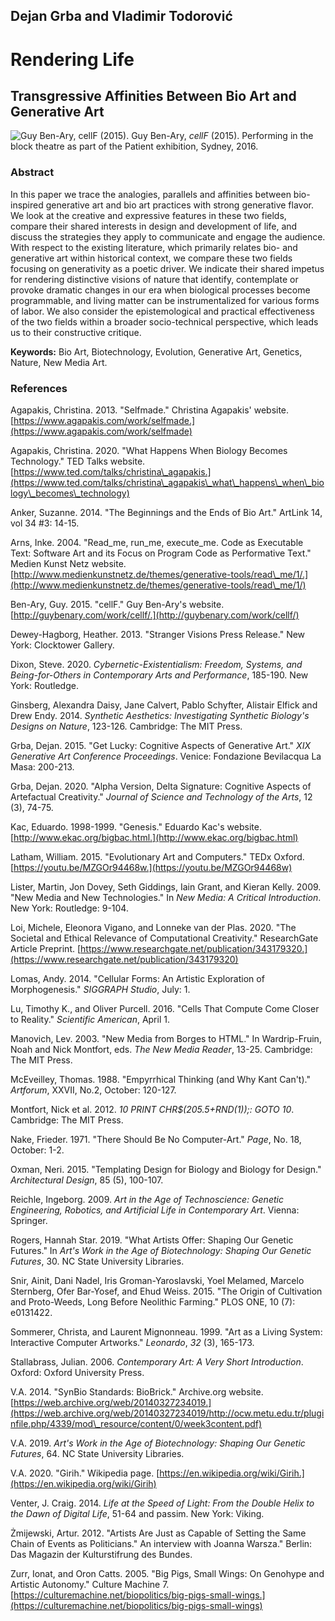 ## Dejan Grba and Vladimir Todorović
# Rendering Life
## Transgressive Affinities Between Bio Art and Generative Art

![Guy Ben-Ary, cellF (2015).](https://dejangrba.github.io/rendering-life/cellF.jpg)
Guy Ben-Ary, _cellF_ (2015). Performing in the block theatre as part of the Patient exhibition, Sydney, 2016.

### Abstract
In this paper we trace the analogies, parallels and affinities between bio-inspired generative art and bio art practices with strong generative flavor. We look at the creative and expressive features in these two fields, compare their shared interests in design and development of life, and discuss the strategies they apply to communicate and engage the audience. With respect to the existing literature, which primarily relates bio- and generative art within historical context, we compare these two fields focusing on generativity as a poetic driver. We indicate their shared impetus for rendering distinctive visions of nature that identify, contemplate or provoke dramatic changes in our era when biological processes become programmable, and living matter can be instrumentalized for various forms of labor. We also consider the epistemological and practical effectiveness of the two fields within a broader socio-technical perspective, which leads us to their constructive critique.

__Keywords:__ Bio Art, Biotechnology, Evolution, Generative Art, Genetics, Nature, New Media Art.

### References
Agapakis, Christina. 2013. &quot;Selfmade.&quot; Christina Agapakis&#39; website. [https://www.agapakis.com/work/selfmade.](https://www.agapakis.com/work/selfmade)

Agapakis, Christina. 2020. &quot;What Happens When Biology Becomes Technology.&quot; TED Talks website. [https://www.ted.com/talks/christina\_agapakis.](https://www.ted.com/talks/christina\_agapakis\_what\_happens\_when\_biology\_becomes\_technology)

Anker, Suzanne. 2014. &quot;The Beginnings and the Ends of Bio Art.&quot; ArtLink 14, vol 34 #3: 14-15.

Arns, Inke. 2004. &quot;Read\_me, run\_me, execute\_me. Code as Executable Text: Software Art and its Focus on Program Code as Performative Text.&quot; Medien Kunst Netz website. [http://www.medienkunstnetz.de/themes/generative-tools/read\_me/1/.](http://www.medienkunstnetz.de/themes/generative-tools/read\_me/1/)

Ben-Ary, Guy. 2015. &quot;cellF.&quot; Guy Ben-Ary&#39;s website. [http://guybenary.com/work/cellf/.](http://guybenary.com/work/cellf/)

Dewey-Hagborg, Heather. 2013. &quot;Stranger Visions Press Release.&quot; New York: Clocktower Gallery.

Dixon, Steve. 2020. _Cybernetic-Existentialism: Freedom, Systems, and Being-for-Others in Contemporary Arts and Performance_, 185-190. New York: Routledge.

Ginsberg, Alexandra Daisy, Jane Calvert, Pablo Schyfter, Alistair Elfick and Drew Endy. 2014. _Synthetic Aesthetics: Investigating Synthetic Biology&#39;s Designs on Nature_, 123-126. Cambridge: The MIT Press.

Grba, Dejan. 2015. &quot;Get Lucky: Cognitive Aspects of Generative Art.&quot; _XIX Generative Art Conference Proceedings_. Venice: Fondazione Bevilacqua La Masa: 200-213.

Grba, Dejan. 2020. &quot;Alpha Version, Delta Signature: Cognitive Aspects of Artefactual Creativity.&quot; _Journal of Science and Technology of the Arts_, 12 (3), 74-75.

Kac, Eduardo. 1998-1999. &quot;Genesis.&quot; Eduardo Kac&#39;s website. [http://www.ekac.org/bigbac.html.](http://www.ekac.org/bigbac.html)

Latham, William. 2015. &quot;Evolutionary Art and Computers.&quot; TEDx Oxford. [https://youtu.be/MZGOr94468w.](https://youtu.be/MZGOr94468w)

Lister, Martin, Jon Dovey, Seth Giddings, Iain Grant, and Kieran Kelly. 2009. &quot;New Media and New Technologies.&quot; In _New Media: A Critical Introduction_. New York: Routledge: 9-104.

Loi, Michele, Eleonora Vigano, and Lonneke van der Plas. 2020. &quot;The Societal and Ethical Relevance of Computational Creativity.&quot; ResearchGate Article Preprint. [https://www.researchgate.net/publication/343179320.](https://www.researchgate.net/publication/343179320)

Lomas, Andy. 2014. &quot;Cellular Forms: An Artistic Exploration of Morphogenesis.&quot; _SIGGRAPH Studio_, July: 1.

Lu, Timothy K., and Oliver Purcell. 2016. &quot;Cells That Compute Come Closer to Reality.&quot; _Scientific American_, April 1.

Manovich, Lev. 2003. &quot;New Media from Borges to HTML.&quot; In Wardrip-Fruin, Noah and Nick Montfort, eds. _The New Media Reader_, 13-25. Cambridge: The MIT Press.

McEveilley, Thomas. 1988. &quot;Empyrrhical Thinking (and Why Kant Can&#39;t).&quot; _Artforum_, XXVII, No.2, October: 120-127.

Montfort, Nick et al. 2012. _10 PRINT CHR$(205.5+RND(1));: GOTO 10_. Cambridge: The MIT Press.

Nake, Frieder. 1971. &quot;There Should Be No Computer-Art.&quot; _Page_, No. 18, October: 1-2.

Oxman, Neri. 2015. &quot;Templating Design for Biology and Biology for Design.&quot; _Architectural Design_, 85 (5), 100-107.

Reichle, Ingeborg. 2009. _Art in the Age of Technoscience: Genetic Engineering, Robotics, and Artificial Life in Contemporary Art_. Vienna: Springer.

Rogers, Hannah Star. 2019. &quot;What Artists Offer: Shaping Our Genetic Futures.&quot; In _Art&#39;s Work in the Age of Biotechnology: Shaping Our Genetic Futures_, 30. NC State University Libraries.

Snir, Ainit, Dani Nadel, Iris Groman-Yaroslavski, Yoel Melamed, Marcelo Sternberg, Ofer Bar-Yosef, and Ehud Weiss. 2015. &quot;The Origin of Cultivation and Proto-Weeds, Long Before Neolithic Farming.&quot; PLOS ONE, 10 (7): e0131422.

Sommerer, Christa, and Laurent Mignonneau. 1999. &quot;Art as a Living System: Interactive Computer Artworks.&quot; _Leonardo_, _32_ (3), 165-173.

Stallabrass, Julian. 2006. _Contemporary Art: A Very Short Introduction_. Oxford: Oxford University Press.

V.A. 2014. &quot;SynBio Standards: BioBrick.&quot; Archive.org website. [https://web.archive.org/web/20140327234019.](https://web.archive.org/web/20140327234019/http://ocw.metu.edu.tr/pluginfile.php/4339/mod\_resource/content/0/week3content.pdf)

V.A. 2019. _Art&#39;s Work in the Age of Biotechnology: Shaping Our Genetic Futures_, 64. NC State University Libraries.

V.A. 2020. &quot;Girih.&quot; Wikipedia page. [https://en.wikipedia.org/wiki/Girih.](https://en.wikipedia.org/wiki/Girih)

Venter, J. Craig. 2014. _Life at the Speed of Light: From the Double Helix to the Dawn of Digital Life_, 51-64 and passim. New York: Viking.

Żmijewski, Artur. 2012. &quot;Artists Are Just as Capable of Setting the Same Chain of Events as Politicians.&quot; An interview with Joanna Warsza.&quot; Berlin: Das Magazin der Kulturstifrung des Bundes.

Zurr, Ionat, and Oron Catts. 2005. &quot;Big Pigs, Small Wings: On Genohype and Artistic Autonomy.&quot; Culture Machine 7. [https://culturemachine.net/biopolitics/big-pigs-small-wings.](https://culturemachine.net/biopolitics/big-pigs-small-wings)
